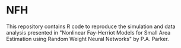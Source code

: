 # NFH

This repository contains R code to reproduce the simulation and data analysis presented in "Nonlinear Fay-Herriot Models for Small Area Estimation using Random Weight Neural Networks" by P.A. Parker. 
